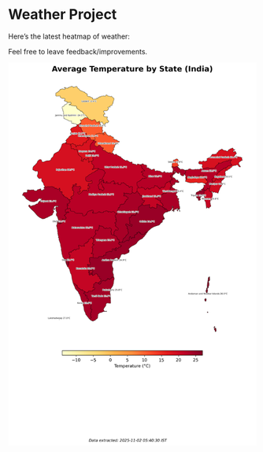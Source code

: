 # Weather Project

Here’s the latest heatmap of weather:

Feel free to leave feedback/improvements.

![India Heatmap](docs/assets/india_heatmap.png?v=06A179)
